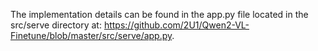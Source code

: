 The implementation details can be found in the app.py file located in the src/serve directory at:
https://github.com/2U1/Qwen2-VL-Finetune/blob/master/src/serve/app.py.